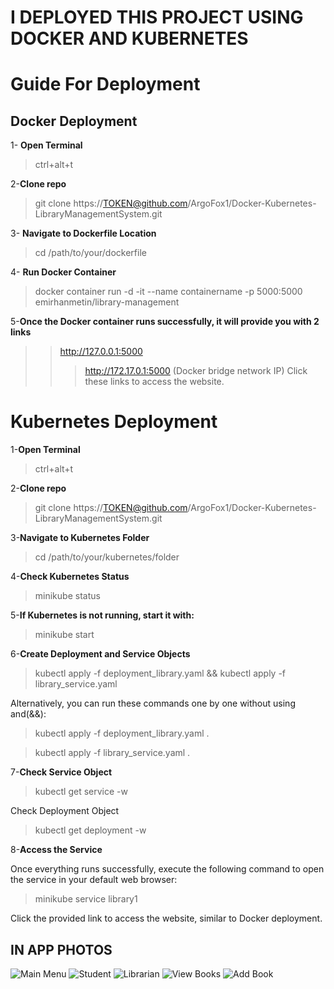 # I DEPLOYED THIS PROJECT USING DOCKER AND KUBERNETES
# Guide For Deployment

## Docker Deployment

1- **Open Terminal**
   >ctrl+alt+t
   
2-**Clone repo**
>git clone https://TOKEN@github.com/ArgoFox1/Docker-Kubernetes-LibraryManagementSystem.git

3- **Navigate to Dockerfile Location**
>cd /path/to/your/dockerfile
     
4- **Run Docker Container**
>docker container run -d -it --name containername -p 5000:5000 emirhanmetin/library-management

5-**Once the Docker container runs successfully, it will provide you with 2 links**
>>http://127.0.0.1:5000
>>>http://172.17.0.1:5000 (Docker bridge network IP)
Click these links to access the website.

# Kubernetes Deployment
1-**Open Terminal**
>ctrl+alt+t

2-**Clone repo**
>git clone https://TOKEN@github.com/ArgoFox1/Docker-Kubernetes-LibraryManagementSystem.git

3-**Navigate to Kubernetes Folder**

>cd /path/to/your/kubernetes/folder

4-**Check Kubernetes Status**

>minikube status

5-**If Kubernetes is not running, start it with:**

>minikube start

6-**Create Deployment and Service Objects**

>kubectl apply -f deployment_library.yaml 
&& kubectl apply -f library_service.yaml 

Alternatively, you can run these commands one by one without using and(&&):

>kubectl apply -f deployment_library.yaml .

>kubectl apply -f library_service.yaml . 

7-**Check Service Object**

>kubectl get service -w

Check Deployment Object

>kubectl get deployment -w

8-**Access the Service**

Once everything runs successfully, execute the following command to open the service in your default web browser:

>minikube service library1

Click the provided link to access the website, similar to Docker deployment.
## IN APP PHOTOS
![Main Menu](https://github.com/ArgoFox1/Docker-Kubernetes-LibraryManagementSystem/assets/105239243/b337501f-e859-4ad7-ad44-e842172e9b2d)
![Student](https://github.com/ArgoFox1/Docker-Kubernetes-LibraryManagementSystem/assets/105239243/057c05c0-090d-4610-adba-1d869052463e)
![Librarian](https://github.com/ArgoFox1/Docker-Kubernetes-LibraryManagementSystem/assets/105239243/0bb7a309-54dc-4e39-b245-b24a54671e50)
![View Books](https://github.com/ArgoFox1/Docker-Kubernetes-LibraryManagementSystem/assets/105239243/df2b699e-7000-4a4f-ade4-db629d18d504)
![Add Book](https://github.com/ArgoFox1/Docker-Kubernetes-LibraryManagementSystem/assets/105239243/ed3fb6d5-788b-40ec-a931-4c8d2c879eb2)






